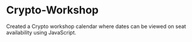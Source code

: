 # Crypto-Workshop
Created a Crypto workshop calendar where dates can be viewed on seat availability using JavaScript.
